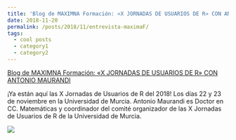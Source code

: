 ```yaml
---
title: 'Blog de MAXIMNA Formación: «X JORNADAS DE USUARIOS DE R» CON ANTONIO MAURANDI'
date: 2018-11-20
permalink: /posts/2018/11/entrevista-maximaF/
tags:
  - cool posts
  - category1
  - category2
---
```


[Blog de MAXIMNA Formación: «X JORNADAS DE USUARIOS DE R» CON ANTONIO MAURANDI](https://www.maximaformacion.es/blog-dat/x-jornadas-de-usuarios-de-r-con-antonio-maurandi/)

¡Ya están aquí las X Jornadas de Usuarios de R del 2018!
Los días 22 y 23 de noviembre en la Universidad de Murcia.
Antonio Maurandi es Doctor en CC. Matemáticas y coordinador del comité organizador de las X Jornadas de Usuarios de R de la Universidad de Murcia.


[![](https://amaurandi.github.io/files/maximaformacion1.png)](https://www.maximaformacion.es/blog-dat/x-jornadas-de-usuarios-de-r-con-antonio-maurandi/) 

